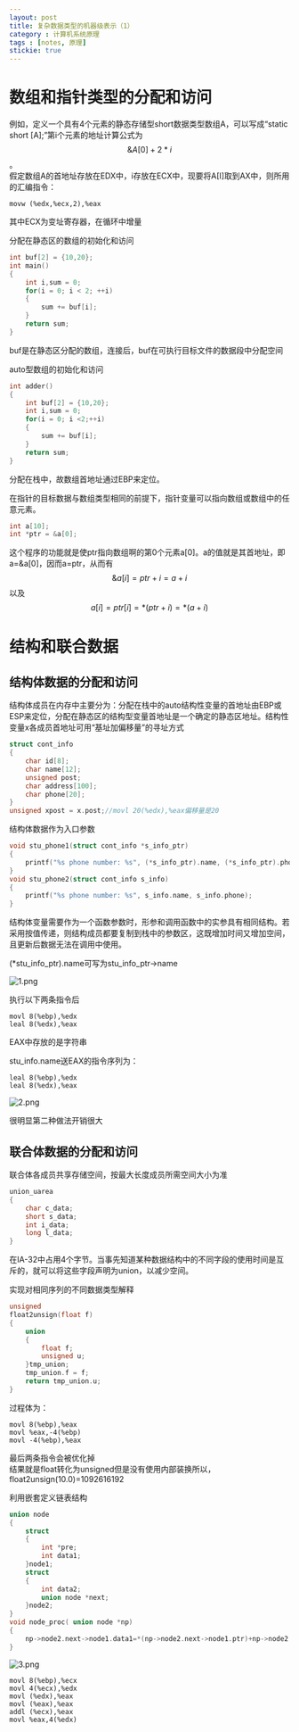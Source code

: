 ```yaml
---
layout: post
title: 复杂数据类型的机器级表示（1）
category : 计算机系统原理
tags : [notes, 原理]
stickie: true
---
```



数组和指针类型的分配和访问
===
例如，定义一个具有4个元素的静态存储型short数据类型数组A，可以写成“static short [A];”第i个元素的地址计算公式为$$\&A[0]+2*i$$。  
假定数组A的首地址存放在EDX中，i存放在ECX中，现要将A[I]取到AX中，则所用的汇编指令：

```
movw (%edx,%ecx,2),%eax
```
其中ECX为变址寄存器，在循环中增量  

分配在静态区的数组的初始化和访问

```c
int buf[2] = {10,20};
int main()
{
	int i,sum = 0;
	for(i = 0; i < 2; ++i)
	{
		sum += buf[i];
	}
	return sum;
}
```
buf是在静态区分配的数组，连接后，buf在可执行目标文件的数据段中分配空间  

auto型数组的初始化和访问

```c
int adder()
{
	int buf[2] = {10,20};
	int i,sum = 0;
	for(i = 0; i <2;++i)
	{
		sum += buf[i];
	}
	return sum;
}
```
分配在栈中，故数组首地址通过EBP来定位。  

在指针的目标数据与数组类型相同的前提下，指针变量可以指向数组或数组中的任意元素。

```c
int a[10];
int *ptr = &a[0];
```
这个程序的功能就是使ptr指向数组啊的第0个元素a[0]。a的值就是其首地址，即a=&a[0]，因而a=ptr，从而有$$\&a[i] = ptr+i=a+i$$以及$$a[i]=ptr[i]=*(ptr+i)=*(a+i)$$  

结构和联合数据
===

结构体数据的分配和访问
---
结构体成员在内存中主要分为：分配在栈中的auto结构性变量的首地址由EBP或ESP来定位，分配在静态区的结构型变量首地址是一个确定的静态区地址。结构性变量x各成员首地址可用“基址加偏移量”的寻址方式

```c
struct cont_info
{
	char id[8];
	char name[12];
	unsigned post;
	char address[100];
	char phone[20];
}
unsigned xpost = x.post;//movl 20(%edx),%eax偏移量是20
```
结构体数据作为入口参数

```c
void stu_phone1(struct cont_info *s_info_ptr)
{
	printf("%s phone number: %s", (*s_info_ptr).name, (*s_info_ptr).phone);
}
void stu_phone2(struct cont_info s_info)
{
	printf("%s phone number: %s", s_info.name, s_info.phone);
}
```
结构体变量需要作为一个函数参数时，形参和调用函数中的实参具有相同结构。若采用按值传递，则结构成员都要复制到栈中的参数区，这既增加时间又增加空间，且更新后数据无法在调用中使用。  

(*stu_info_ptr).name可写为stu_info_ptr->name  

![1.png](http://wx4.sinaimg.cn/mw690/af2d2659gy1ffpusncsqyj20c30ez76r.jpg)


执行以下两条指令后

```
movl 8(%ebp),%edx
leal 8(%edx),%eax
```
EAX中存放的是字符串  

stu_info.name送EAX的指令序列为：

```
leal 8(%ebp),%edx
leal 8(%edx),%eax
```

![2.png](http://wx3.sinaimg.cn/mw690/af2d2659gy1ffpuso2mx7j20cj0f3dj1.jpg)


很明显第二种做法开销很大

联合体数据的分配和访问
---
联合体各成员共享存储空间，按最大长度成员所需空间大小为准

```c
union_uarea
{
	char c_data;
	short s_data;
	int i_data;
	long l_data;
}
```
在IA-32中占用4个字节。当事先知道某种数据结构中的不同字段的使用时间是互斥的，就可以将这些字段声明为union，以减少空间。  

实现对相同序列的不同数据类型解释  

```c
unsigned 
float2unsign(float f)
{
	union 
	{
		float f;
		unsigned u;
	}tmp_union;
	tmp_union.f = f;
	return tmp_union.u;
}
```
过程体为：

```
movl 8(%ebp),%eax
movl %eax,-4(%ebp)
movl -4(%ebp),%eax
```
最后两条指令会被优化掉  
结果就是float转化为unsigned但是没有使用内部装换所以，float2unsign(10.0)=1092616192  

利用嵌套定义链表结构

```c
union node
{
	struct 
	{
		int *pre;
		int data1;
	}node1;
	struct 
	{
		int data2;
		union node *next;
	}node2;
}
void node_proc( union node *np)
{
	np->node2.next->node1.data1=*(np->node2.next->node1.ptr)+np->node2.data2;
}
```

![3.png](http://wx1.sinaimg.cn/mw690/af2d2659gy1ffpusoj83aj20ab0fcabs.jpg)

```
movl 8(%ebp),%ecx
movl 4(%ecx),%edx
movl (%edx),%eax
movl (%eax),%eax
addl (%ecx),%eax
movl %eax,4(%edx)

```